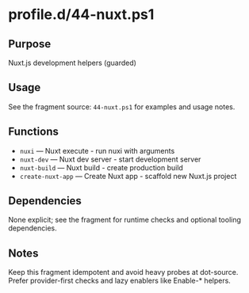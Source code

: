 profile.d/44-nuxt.ps1
=====================

Purpose
-------
Nuxt.js development helpers (guarded)

Usage
-----
See the fragment source: `44-nuxt.ps1` for examples and usage notes.

Functions
---------
- `nuxi` — Nuxt execute - run nuxi with arguments
- `nuxt-dev` — Nuxt dev server - start development server
- `nuxt-build` — Nuxt build - create production build
- `create-nuxt-app` — Create Nuxt app - scaffold new Nuxt.js project

Dependencies
------------
None explicit; see the fragment for runtime checks and optional tooling dependencies.

Notes
-----
Keep this fragment idempotent and avoid heavy probes at dot-source. Prefer provider-first checks and lazy enablers like Enable-* helpers.
